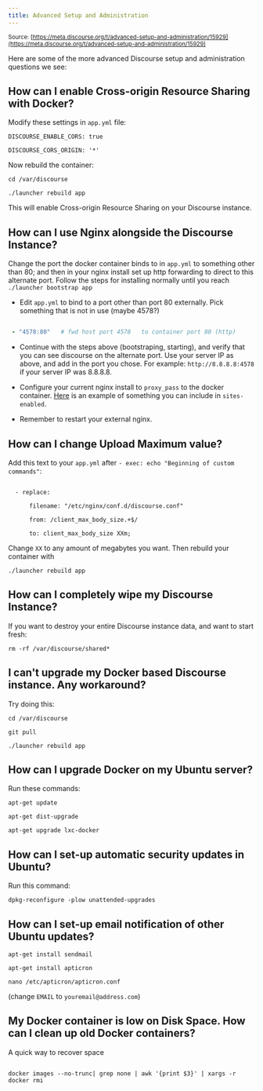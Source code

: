 ```yaml
---
title: Advanced Setup and Administration
---
```


<small class="documentation-source">Source: [https://meta.discourse.org/t/advanced-setup-and-administration/15929](https://meta.discourse.org/t/advanced-setup-and-administration/15929)</small>

Here are some of the more advanced Discourse setup and administration questions we see:



## How can I enable Cross-origin Resource Sharing with Docker?



Modify these settings in `app.yml` file:



    DISCOURSE_ENABLE_CORS: true

    DISCOURSE_CORS_ORIGIN: '*'



Now rebuild the container:



    cd /var/discourse

    ./launcher rebuild app



This will enable Cross-origin Resource Sharing on your Discourse instance.



## How can I use Nginx alongside the Discourse Instance?



Change the port the docker container binds to in `app.yml` to something other than 80; and then in your nginx install set up http forwarding to direct to this alternate port. Follow the steps for installing normally until you reach `./launcher bootstrap app`



 - Edit `app.yml` to bind to a port other than port 80 externally. Pick something that is not in use (maybe 4578?)



```yml

 - "4578:80"   # fwd host port 4578   to container port 80 (http)

```

 - Continue with the steps above (bootstraping, starting), and verify that you can see discourse on the alternate port. Use your server IP as above, and add in the port you chose. For example: `http://8.8.8.8:4578` if your server IP was 8.8.8.8.



- Configure your current nginx install to `proxy_pass` to the docker container. [Here][nginx_gist] is an example of something you can include in `sites-enabled`.



- Remember to restart your external nginx. 





## How can I change Upload Maximum value?



Add this text to your `app.yml` after `- exec: echo "Beginning of custom commands"`:

```

  - replace:

      filename: "/etc/nginx/conf.d/discourse.conf"

      from: /client_max_body_size.+$/

      to: client_max_body_size XXm;

```



Change `XX` to any amount of megabytes you want. Then rebuild your container with 



    ./launcher rebuild app



## How can I completely wipe my Discourse Instance?



If you want to destroy your entire Discourse instance data, and want to start fresh:



    rm -rf /var/discourse/shared*





## I can't upgrade my Docker based Discourse instance. Any workaround?



Try doing this:



    cd /var/discourse

    git pull

    ./launcher rebuild app





## How can I upgrade Docker on my Ubuntu server?



Run these commands:



    apt-get update

    apt-get dist-upgrade

    apt-get upgrade lxc-docker





## How can I set-up automatic security updates in Ubuntu?



Run this command:



    dpkg-reconfigure -plow unattended-upgrades





## How can I set-up email notification of other Ubuntu updates?



    apt-get install sendmail

    apt-get install apticron

    nano /etc/apticron/apticron.conf



(change `EMAIL` to `youremail@address.com`)



## My Docker container is low on Disk Space. How can I clean up old Docker containers?



A quick way to recover space



```

docker images --no-trunc| grep none | awk '{print $3}' | xargs -r docker rmi

```



  [nginx_gist]: https://gist.github.com/trident523/ee1be110212b4a7a1291

  [back_rest]: http://learndiscourse.org/move-your-discourse-instance-to-a-different-server

  [poll]: https://github.com/discourse/discourse/blob/master/plugins/poll/README.md

  [love_discourse]: https://meta.discourse.org/t/i-so-love-this-soft-thank-you/15439/2

  [docker_multisite]: http://learndiscourse.org/multisite-configuration-with-docker

  [troubleshoot]: https://meta.discourse.org/t/advanced-troubleshooting-with-docker/15927/6
